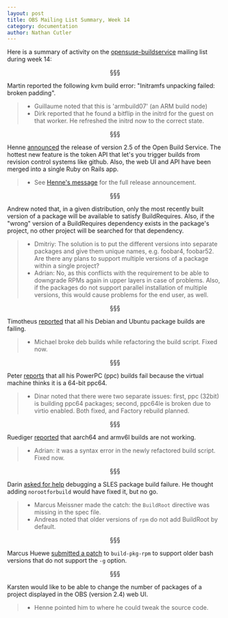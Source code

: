```yaml
---
layout: post
title: OBS Mailing List Summary, Week 14
category: documentation
author: Nathan Cutler
---
```


Here is a summary of activity on the
[opensuse-buildservice](http://lists.opensuse.org/opensuse-buildservice/)
mailing list during week 14:

<p align="center">§§§</p>

Martin reported the following kvm build error: "Initramfs unpacking failed:
broken padding".
> * Guillaume noted that this is 'armbuild07' (an ARM build node)
> * Dirk reported that he found a bitflip in the initrd for the guest on
> that worker. He refreshed the initrd now to the correct state.

<p align="center">§§§</p>

Henne <a
href="http://lists.opensuse.org/opensuse-buildservice/2014-03/msg00148.html">announced</a>
the release of version 2.5 of the Open Build Service. The hottest new
feature is the token API that let's you trigger builds from revision
control systems like github. Also, the web UI and API have been merged into
a single Ruby on Rails app.
> * See <a
> href="http://lists.opensuse.org/opensuse-buildservice/2014-03/msg00148.html">Henne's
> message</a> for the full release announcement.

<p align="center">§§§</p>

Andrew noted that, in a given distribution, only the most recently built
version of a package will be available to satisfy BuildRequires. Also, if
the "wrong" version of a BuildRequires dependency exists in the package's
project, no other project will be searched for that dependency. 
> * Dmitriy: The solution is to put the different versions into separate
> packages and give them unique names, e.g. foobar4, foobar52.
Are there
any plans to support multiple versions of a package within a single
project?
> * Adrian: No, as this conflicts with the requirement to be able to
> downgrade RPMs again in upper layers in case of problems. Also, if the
> packages do not support parallel installation of multiple versions, this
> would cause problems for the end user, as well.

<p align="center">§§§</p>

Timotheus <a
href="http://lists.opensuse.org/opensuse-buildservice/2014-04/msg00001.html">reported</a>
that all his Debian and Ubuntu package builds are failing.
> * Michael broke deb builds while refactoring the build script. Fixed now.

<p align="center">§§§</p>

Peter <a
href="http://lists.opensuse.org/opensuse-buildservice/2014-04/msg00003.html">reports</a>
that all his PowerPC (ppc) builds fail because the virtual machine thinks
it is a 64-bit ppc64.
> * Dinar noted that there were two separate issues: first, ppc (32bit) is
> building ppc64 packages; second, ppc64le is broken due to virtio enabled.
> Both fixed, and Factory rebuild planned.

<p align="center">§§§</p>

Ruediger <a
href="http://lists.opensuse.org/opensuse-buildservice/2014-04/msg00007.html">reported</a>
that aarch64 and armv6l builds are not working.
> * Adrian: it was a syntax error in the newly refactored build script.
> Fixed now.

<p align="center">§§§</p>

Darin <a
href="http://lists.opensuse.org/opensuse-buildservice/2014-04/msg00015.html">asked
for help</a> debugging a SLES package build failure. He thought adding
`norootforbuild` would have fixed it, but no go.
> * Marcus Meissner made the catch: the `BuildRoot` directive was missing
> in the spec file.
> * Andreas noted that older versions of `rpm` do not add BuildRoot by
> default.

<p align="center">§§§</p>

Marcus Huewe <a
href="http://lists.opensuse.org/opensuse-buildservice/2014-04/msg00020.html">submitted
a patch</a> to `build-pkg-rpm` to support older bash
versions that do not support the `-g` option.

<p align="center">§§§</p>

Karsten would like to be able to change the number of packages of a project
displayed in the OBS (version 2.4) web UI.
> * Henne pointed him to where he could tweak the source code.

